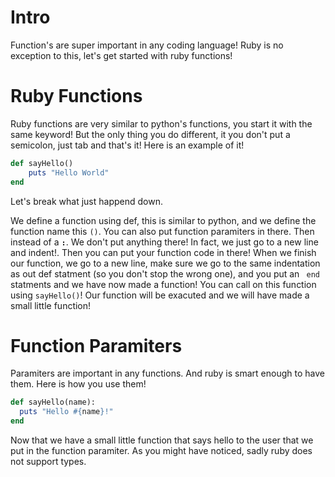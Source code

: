 # Intro

Function's are super important in any coding language! Ruby is no exception to this, let's get started with ruby functions!

# Ruby Functions

Ruby functions are very similar to python's functions, you start it with the same keyword! But the only thing you do different, it you don't put a semicolon, just tab and that's it! Here is an example of it!

```ruby
def sayHello()
	puts "Hello World"
end
```

Let's break what just happend down.

We define a function using def, this is similar to python, and we define the function name this `()`. You can also put function paramiters in there. Then instead of a **`:`**. We don't put anything there! In fact, we just go to a new line and indent!. Then you can put your function code in there! When we finish our function, we go to a new line, make sure we go to the same indentation as out def statment (so you don't stop the wrong one), and you put an <code class= "ruby"> end </code> statments and we have now made a function! You can call on this function using `sayHello()`! Our function will be exacuted and we will have made a small little function!

# Function Paramiters

Paramiters are important in any functions. And ruby is smart enough to have them. Here is how you use them!

``` ruby
def sayHello(name):
  puts "Hello #{name}!"
end
```

Now that we have a small little function that says hello to the user that we put in the function paramiter. As you might have noticed, sadly ruby does not support types.